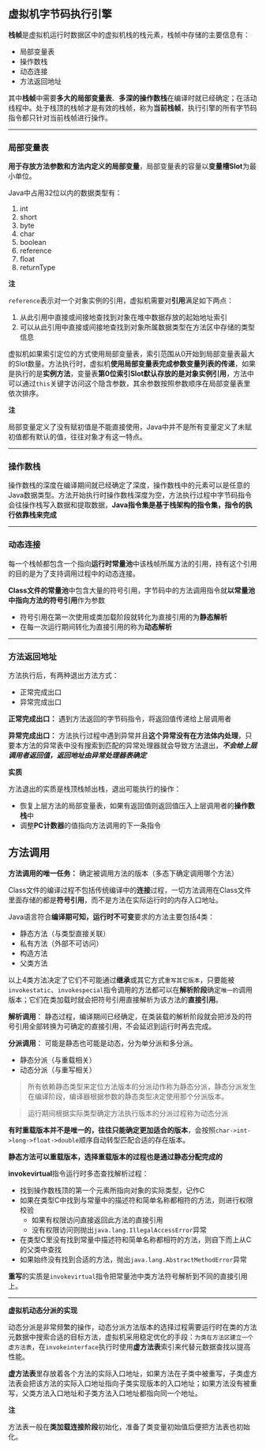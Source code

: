 ## 虚拟机字节码执行引擎

**栈帧**是虚拟机运行时数据区中的虚拟机栈的栈元素，栈帧中存储的主要信息有：

+ 局部变量表
+ 操作数栈
+ 动态连接
+ 方法返回地址

其中**栈帧**中需要**多大的局部变量表**、**多深的操作数栈**在编译时就已经确定；在活动线程中。处于栈顶的栈帧才是有效的栈帧，称为**当前栈帧**，执行引擎的所有字节码指令都只针对当前栈帧进行操作。



-----

### 局部变量表

**用于存放方法参数和方法内定义的局部变量**，局部变量表的容量以**变量槽Slot**为最小单位。



Java中占用32位以内的数据类型有：

1. int
2. short
3. byte
4. char
5. boolean
6. reference
7. float
8. returnType

**注**

`reference`表示对一个对象实例的引用，虚拟机需要对**引用**满足如下两点：

1. 从此引用中直接或间接地查找到对象在堆中数据存放的起始地址索引
2. 可以从此引用中直接或间接地查找到对象所属数据类型在方法区中存储的类型信息

虚拟机如果索引定位的方式使用局部变量表，索引范围从0开始到局部变量表最大的Slot数量。方法执行时，虚拟机**使用局部变量表完成参数变量列表的传递**，如果是执行的是**实例方法**，变量表**第0位索引Slot默认存放的是对象实例引用**，方法中可以通过`this`关键字访问这个隐含参数，其余参数按照参数顺序在局部变量表里依次排序。



**注**

局部变量定义了没有赋初值是不能直接使用，Java中并不是所有变量定义了未赋初值都有默认的值，往往对象才有这一特点。

-----

### 操作数栈

操作数栈的深度在编译期间就已经确定了深度，操作数栈中的元素可以是任意的Java数据类型。方法开始执行时操作数栈深度为空，方法执行过程中字节码指令会往操作栈写入数据和提取数据，**Java指令集是基于栈架构的指令集，指令的执行依靠栈来完成**

----

### 动态连接

每一个栈帧都包含一个指向**运行时常量池**中该栈帧所属方法的引用，持有这个引用的目的是为了支持调用过程中的动态连接。

**Class文件的常量池**中包含大量的符号引用，字节码中的方法调用指令就**以常量池中指向方法的符号引用**作为参数

+ 符号引用在第一次使用或类加载阶段就转化为直接引用的为**静态解析**
+ 在每一次运行期间转化为直接引用的称为**动态解析**



-----

### 方法返回地址

方法执行后，有两种退出方法方式：

+ 正常完成出口
+ 异常完成出口

**正常完成出口：** 遇到方法返回的字节码指令，将返回值传递给上层调用者

**异常完成出口：** 方法执行过程中遇到异常并且**这个异常没有在方法体内处理**，只要本方法的异常表中没有搜索到匹配的异常处理器就会导致方法退出，***不会给上层调用者返回值，返回地址由异常处理器表确定***



**实质**

方法退出的实质是栈顶栈帧出栈，退出可能执行的操作：

+ 恢复上层方法的局部变量表，如果有返回值则返回值压入上层调用者的**操作数栈**中
+ 调整**PC计数器**的值指向方法调用的下一条指令



## 方法调用

**方法调用的唯一任务：** 确定被调用方法的版本（多态下确定调用哪个方法）



Class文件的编译过程不包括传统编译中的**连接**过程，一切方法调用在Class文件里面存储的都是**符号引用**，而不是方法在实际运行时的内存入口地址。



Java语言符合**编译期可知，运行时不可变**要求的方法主要包括4类：

+ 静态方法（与类型直接关联）
+ 私有方法（外部不可访问）
+ 构造方法
+ 父类方法

以上4类方法决定了它们不可能通过**继承**或其它方式`重写其它版本`，只要能被`invokestatic`、`invokespecial`指令调用的方法都可以在**解析阶段**确定`唯一的`调用版本；它们在类加载时就会把符号引用直接解析为该方法的**直接引用**。



**解析调用**： 静态过程，编译期间已经确定，在类装载的解析阶段就会把涉及的符号引用全部转换为可确定的直接引用，不会延迟到运行时再去完成。

**分派调用**： 可能是静态也可能是动态，分为单分派和多分派。

+ 静态分派（与重载相关）
+ 动态分派（与重写相关）

> 所有依赖静态类型来定位方法版本的分派动作称为静态分派，静态分派发生在编译阶段，编译器根据参数的静态类型决定使用那个分派版本。



> 运行期间根据实际类型确定方法执行版本的分派过程称为动态分派



**有时重载版本并不是唯一的，往往只能确定更加适合的版本**，会按照`char->int->long->float->double`顺序自动转型匹配合适的存在版本。

**静态方法可以重载版本，选择重载版本的过程也是通过静态分配完成的**



**invokevirtual**指令运行时多态查找解析过程：

+ 找到操作数栈顶的第一个元素所指向对象的实际类型，记作C
+ 如果在类型C中找到与常量中的描述符和简单名称都相符的方法，则进行权限校验
  + 如果有权限访问直接返回此方法的直接引用
  + 没有权限访问则抛出`java.lang.IllegalAccessError`异常
+ 在类型C里没有找到常量中描述符和简单名称都相符的方法，则自下而上从C的父类中查找
+ 如果始终没有找到合适的方法，抛出`java.lang.AbstractMethodError`异常

**重写**的实质是`invokevirtual`指令把常量池中类方法符号解析到不同的直接引用上。

-----

**虚拟机动态分派的实现**

动态分派是非常频繁的操作，动态分派方法版本的选择过程需要运行时在类的方法元数据中搜索合适的目标方法，虚拟机采用稳定优化的手段：`为类在方法区建立一个虚方法表`，在`invokeinterface`执行时使用**虚方法表**索引来代替元数据查找以提高性能。



**虚方法表**里存放着各个方法的实际入口地址，如果方法在子类中被重写，子类虚方法表会把该方法的实际入口地址指向子类实现版本的入口地址；如果方法没有被重写，父类方法入口地址和子类方法入口地址都指向同一个地址。

**注**

方法表一般在**类加载连接阶段**初始化，准备了类变量初始值后便把方法表也初始化。

